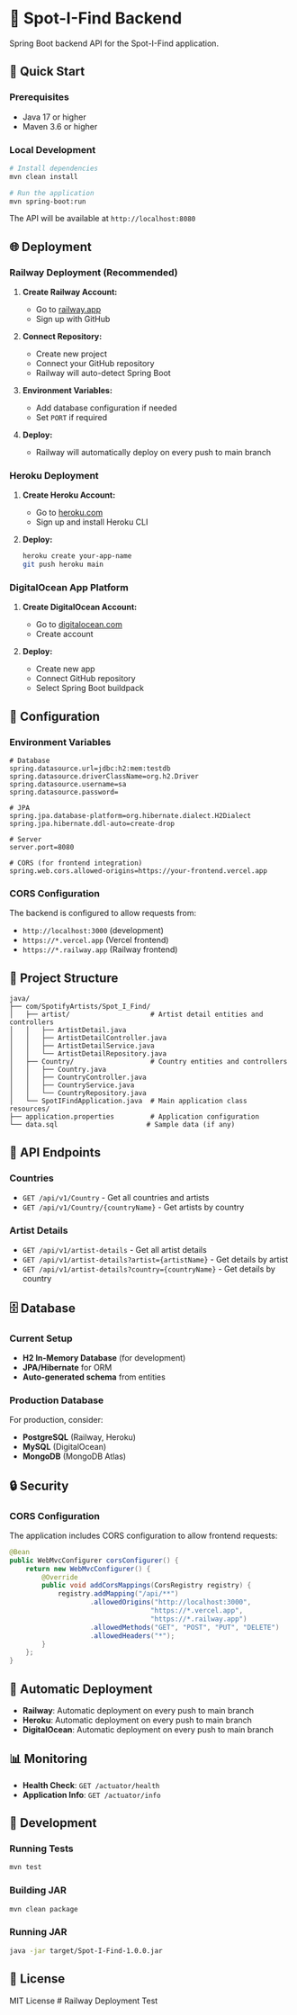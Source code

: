 # 🎵 Spot-I-Find Backend

Spring Boot backend API for the Spot-I-Find application.

## 🚀 Quick Start

### Prerequisites
- Java 17 or higher
- Maven 3.6 or higher

### Local Development
```bash
# Install dependencies
mvn clean install

# Run the application
mvn spring-boot:run
```

The API will be available at `http://localhost:8080`

## 🌐 Deployment

### Railway Deployment (Recommended)
1. **Create Railway Account:**
   - Go to [railway.app](https://railway.app)
   - Sign up with GitHub

2. **Connect Repository:**
   - Create new project
   - Connect your GitHub repository
   - Railway will auto-detect Spring Boot

3. **Environment Variables:**
   - Add database configuration if needed
   - Set `PORT` if required

4. **Deploy:**
   - Railway will automatically deploy on every push to main branch

### Heroku Deployment
1. **Create Heroku Account:**
   - Go to [heroku.com](https://heroku.com)
   - Sign up and install Heroku CLI

2. **Deploy:**
   ```bash
   heroku create your-app-name
   git push heroku main
   ```

### DigitalOcean App Platform
1. **Create DigitalOcean Account:**
   - Go to [digitalocean.com](https://digitalocean.com)
   - Create account

2. **Deploy:**
   - Create new app
   - Connect GitHub repository
   - Select Spring Boot buildpack

## 🔧 Configuration

### Environment Variables
```properties
# Database
spring.datasource.url=jdbc:h2:mem:testdb
spring.datasource.driverClassName=org.h2.Driver
spring.datasource.username=sa
spring.datasource.password=

# JPA
spring.jpa.database-platform=org.hibernate.dialect.H2Dialect
spring.jpa.hibernate.ddl-auto=create-drop

# Server
server.port=8080

# CORS (for frontend integration)
spring.web.cors.allowed-origins=https://your-frontend.vercel.app
```

### CORS Configuration
The backend is configured to allow requests from:
- `http://localhost:3000` (development)
- `https://*.vercel.app` (Vercel frontend)
- `https://*.railway.app` (Railway frontend)

## 📁 Project Structure
```
java/
├── com/SpotifyArtists/Spot_I_Find/
│   ├── artist/                    # Artist detail entities and controllers
│   │   ├── ArtistDetail.java
│   │   ├── ArtistDetailController.java
│   │   ├── ArtistDetailService.java
│   │   └── ArtistDetailRepository.java
│   ├── Country/                   # Country entities and controllers
│   │   ├── Country.java
│   │   ├── CountryController.java
│   │   ├── CountryService.java
│   │   └── CountryRepository.java
│   └── SpotIFindApplication.java  # Main application class
resources/
├── application.properties         # Application configuration
└── data.sql                      # Sample data (if any)
```

## 🔌 API Endpoints

### Countries
- `GET /api/v1/Country` - Get all countries and artists
- `GET /api/v1/Country/{countryName}` - Get artists by country

### Artist Details
- `GET /api/v1/artist-details` - Get all artist details
- `GET /api/v1/artist-details?artist={artistName}` - Get details by artist
- `GET /api/v1/artist-details?country={countryName}` - Get details by country

## 🗄️ Database

### Current Setup
- **H2 In-Memory Database** (for development)
- **JPA/Hibernate** for ORM
- **Auto-generated schema** from entities

### Production Database
For production, consider:
- **PostgreSQL** (Railway, Heroku)
- **MySQL** (DigitalOcean)
- **MongoDB** (MongoDB Atlas)

## 🔒 Security

### CORS Configuration
The application includes CORS configuration to allow frontend requests:
```java
@Bean
public WebMvcConfigurer corsConfigurer() {
    return new WebMvcConfigurer() {
        @Override
        public void addCorsMappings(CorsRegistry registry) {
            registry.addMapping("/api/**")
                    .allowedOrigins("http://localhost:3000", 
                                   "https://*.vercel.app",
                                   "https://*.railway.app")
                    .allowedMethods("GET", "POST", "PUT", "DELETE")
                    .allowedHeaders("*");
        }
    };
}
```

## 🚀 Automatic Deployment
- **Railway**: Automatic deployment on every push to main branch
- **Heroku**: Automatic deployment on every push to main branch
- **DigitalOcean**: Automatic deployment on every push to main branch

## 📊 Monitoring
- **Health Check**: `GET /actuator/health`
- **Application Info**: `GET /actuator/info`

## 🔧 Development

### Running Tests
```bash
mvn test
```

### Building JAR
```bash
mvn clean package
```

### Running JAR
```bash
java -jar target/Spot-I-Find-1.0.0.jar
```

## 📄 License
MIT License
#   R a i l w a y   D e p l o y m e n t   T e s t  
 